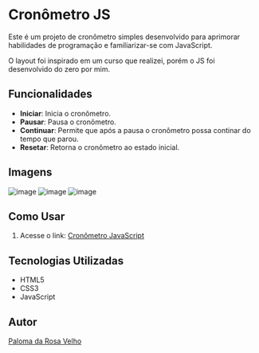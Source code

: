 # Cronômetro JS

Este é um projeto de cronômetro simples desenvolvido para aprimorar habilidades de programação e familiarizar-se com JavaScript.

O layout foi inspirado em um curso que realizei, porém o JS foi desenvolvido do zero por mim.

## Funcionalidades

- **Iniciar**: Inicia o cronômetro.
- **Pausar**: Pausa o cronômetro.
- **Continuar**: Permite que após a pausa o cronômetro possa continar do tempo que parou.
- **Resetar**: Retorna o cronômetro ao estado inicial.

## Imagens

![image](https://github.com/PalomaRosa/cronometro/assets/86445450/742163b0-3103-4e6c-8ddd-4f1b8d1e2a2b)
![image](https://github.com/PalomaRosa/cronometro/assets/86445450/067616f9-dbb1-4ab1-8c72-f346691626ad)
![image](https://github.com/PalomaRosa/cronometro/assets/86445450/2c2b7571-082b-426b-a5d0-49ff750ac20a)

## Como Usar

1. Acesse o link: [Cronômetro JavaScript](https://palomarosa.github.io/cronometro/)

## Tecnologias Utilizadas

- HTML5
- CSS3
- JavaScript

## Autor

[Paloma da Rosa Velho](https://github.com/PalomaRosa)
